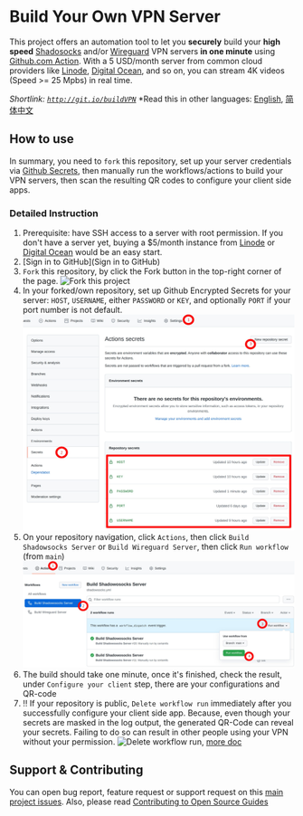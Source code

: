 # Build Your Own VPN Server

This project offers an automation tool to let you **securely** build your **high speed** [Shadosocks](https://shadowsocks.org/) and/or [Wireguard](https://www.wireguard.com/) VPN servers **in one minute** using [Github.com Action](https://github.com/features/actions). With a 5 USD/month server from common cloud providers like [Linode](https://linode.com), [Digital Ocean](https://www.digitalocean.com/), and so on, you can stream 4K videos (Speed >= 25 Mpbs) in real time.

*Shortlink: [`http://git.io/buildVPN`](http://git.io/buildVPN)*
*Read this in other languages: [English](https://github.com/certaintls/build-VPN-server/blob/main/README.md), [简体中文](https://github.com/certaintls/build-VPN-server/blob/main/docs/README.zh-cn.md)

## How to use

In summary, you need to `fork` this repository, set up your server credentials via [Github Secrets](https://docs.github.com/en/actions/security-guides/encrypted-secrets), then manually run the workflows/actions to build your VPN servers, then scan the resulting QR codes to configure your client side apps.

### Detailed Instruction

1. Prerequisite: have SSH access to a server with root permission. If you don't have a server yet, buying a $5/month instance from [Linode](https://linode.com) or [Digital Ocean](https://www.digitalocean.com/) would be an easy start.
2. [Sign in to GitHub](Sign in to GitHub)
3. `Fork` this repository, by click the Fork button in the top-right corner of the page. ![Fork this project](https://docs.github.com/assets/images/help/repository/fork_button.jpg)
4. In your forked/own repository, set up Github Encrypted Secrets for your server: `HOST`, `USERNAME`, either `PASSWORD` or `KEY`, and optionally `PORT` if your port number is not default. ![Set your SSH credentials via Github Secrets](https://raw.githubusercontent.com/certaintls/build-VPN-server/main/docs/create_github_secrets.jpeg) 
5. On your repository navigation, click `Actions`, then click `Build Shadowsocks Server` or `Build Wireguard Server`, then click `Run workflow` (from `main`) ![Trigger a build VPN workflow](https://raw.githubusercontent.com/certaintls/build-VPN-server/main/docs/start_build_vpn_workflow.jpeg)
6. The build should take one minute, once it's finished, check the result, under `Configure your client` step, there are your configurations and QR-code
7. :bangbang: If your repository is public, `Delete workflow run` immediately after you successfully configure your client side app. Because, even though your secrets are masked in the log output, the generated QR-Code can reveal your secrets. Failing to do so can result in other people using your VPN without your permission. ![Delete workflow run](https://docs.github.com/assets/images/help/settings/workflow-delete-run.png), [more doc](https://docs.github.com/en/actions/managing-workflow-runs/deleting-a-workflow-run)

## Support & Contributing
You can open bug report, feature request or support request on this [main project issues](https://github.com/certaintls/build-VPN-server/issues). Also, please read [Contributing to Open Source Guides](https://github.com/github/opensource.guide/blob/main/CONTRIBUTING.md)
